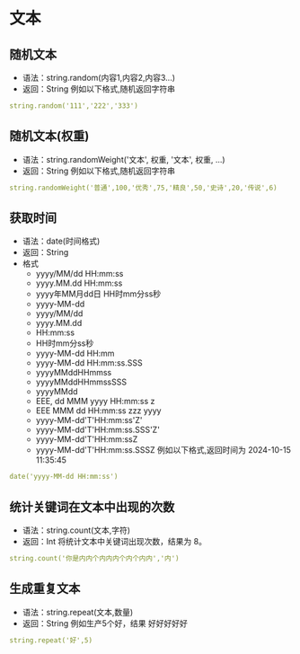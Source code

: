 # 文本

## 随机文本

- 语法：string.random(内容1,内容2,内容3...)
- 返回：String
  例如以下格式,随机返回字符串

```yaml
string.random('111','222','333')
```

## 随机文本(权重)

- 语法：string.randomWeight('文本', 权重, '文本', 权重, ...)
- 返回：String
  例如以下格式,随机返回字符串

```yaml
string.randomWeight('普通',100,'优秀',75,'精良',50,'史诗',20,'传说',6)
```

## 获取时间

- 语法：date(时间格式)
- 返回：String
- 格式
    - yyyy/MM/dd HH:mm:ss
    - yyyy.MM.dd HH:mm:ss
    - yyyy年MM月dd日 HH时mm分ss秒
    - yyyy-MM-dd
    - yyyy/MM/dd
    - yyyy.MM.dd
    - HH:mm:ss
    - HH时mm分ss秒
    - yyyy-MM-dd HH:mm
    - yyyy-MM-dd HH:mm:ss.SSS
    - yyyyMMddHHmmss
    - yyyyMMddHHmmssSSS
    - yyyyMMdd
    - EEE, dd MMM yyyy HH:mm:ss z
    - EEE MMM dd HH:mm:ss zzz yyyy
    - yyyy-MM-dd'T'HH:mm:ss'Z'
    - yyyy-MM-dd'T'HH:mm:ss.SSS'Z'
    - yyyy-MM-dd'T'HH:mm:ssZ
    - yyyy-MM-dd'T'HH:mm:ss.SSSZ
      例如以下格式,返回时间为 2024-10-15 11:35:45

```yaml
date('yyyy-MM-dd HH:mm:ss')
```

## 统计关键词在文本中出现的次数

- 语法：string.count(文本,字符)
- 返回：Int
  将统计文本中关键词出现次数，结果为 8。

```yaml
string.count('你是内内个内内内个内个内内','内')
```

## 生成重复文本

- 语法：string.repeat(文本,数量)
- 返回：String
  例如生产5个好，结果 好好好好好

```yaml
string.repeat('好',5)
```

